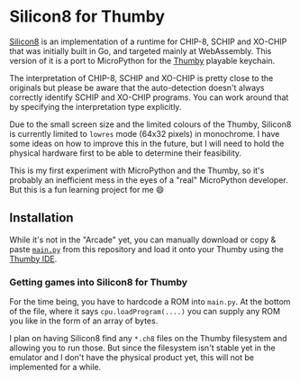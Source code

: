 # Silicon8 for Thumby

[Silicon8](https://github.com/Timendus/silicon8) is an implementation of a
runtime for CHIP-8, SCHIP and XO-CHIP that was initially built in Go, and
targeted mainly at WebAssembly. This version of it is a port to MicroPython for
the [Thumby](https://thumby.us/pages/beta) playable keychain.

The interpretation of CHIP-8, SCHIP and XO-CHIP is pretty close to the originals
but please be aware that the auto-detection doesn't always correctly identify
SCHIP and XO-CHIP programs. You can work around that by specifying the
interpretation type explicitly.

Due to the small screen size and the limited colours of the Thumby, Silicon8 is
currently limited to `lowres` mode (64x32 pixels) in monochrome. I have some
ideas on how to improve this in the future, but I will need to hold the physical
hardware first to be able to determine their feasibility.

This is my first experiment with MicroPython and the Thumby, so it's probably an
inefficient mess in the eyes of a "real" MicroPython developer. But this is a
fun learning project for me 😄

## Installation

While it's not in the "Arcade" yet, you can manually download or copy & paste
[`main.py`](./main.py) from this repository and load it onto your Thumby using
the [Thumby IDE](https://tinycircuits.github.io/).

### Getting games into Silicon8 for Thumby

For the time being, you have to hardcode a ROM into `main.py`. At the bottom of
the file, where it says `cpu.loadProgram(....)` you can supply any ROM you like
in the form of an array of bytes.

I plan on having Silicon8 find any `*.ch8` files on the Thumby filesystem and
allowing you to run those. But since the filesystem isn't stable yet in the
emulator and I don't have the physical product yet, this will not be implemented
for a while.
